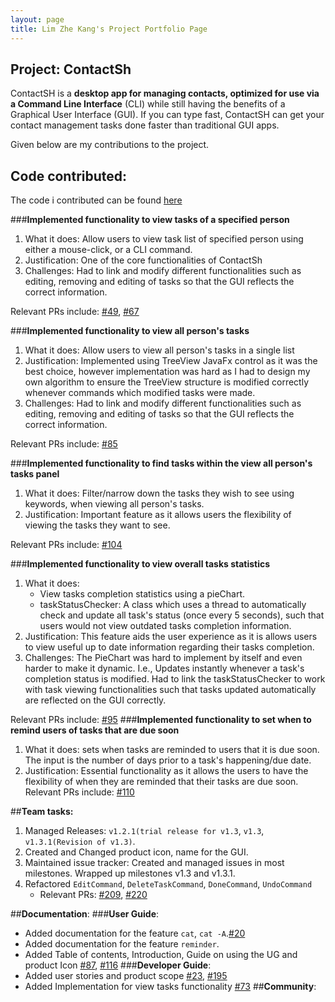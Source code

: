 ```yaml
---
layout: page
title: Lim Zhe Kang's Project Portfolio Page
---
```


## Project: ContactSh

ContactSH is a **desktop app for managing contacts, optimized for use via a Command Line Interface** (CLI) while still
having the benefits of a Graphical User Interface (GUI). If you can type fast, ContactSH can get your contact management
tasks done faster than traditional GUI apps.

Given below are my contributions to the project.

## **Code contributed**:

The code i contributed can be found [here](https://nus-cs2103-ay2122s1.github.io/tp-dashboard/?search=limzk&sort=groupTitle&sortWithin=title&timeframe=commit&mergegroup=&groupSelect=groupByRepos&breakdown=true&checkedFileTypes=docs~functional-code~test-code~other&since=2021-09-17)

###**Implemented functionality to view tasks of a specified person**
1. What it does: Allow users to view task list of specified person using either a mouse-click, or a CLI command.
2. Justification: One of the core functionalities of ContactSh
3. Challenges: Had to link and modify different functionalities such as editing, removing and editing
   of tasks so that the GUI reflects the correct information.
   
Relevant PRs include:
[#49](https://github.com/AY2122S1-CS2103T-W10-1/tp/pull/49),
[#67](https://github.com/AY2122S1-CS2103T-W10-1/tp/pull/67)

###**Implemented functionality to view all person's tasks**
1. What it does: Allow users to view all person's tasks in a single list
2. Justification: Implemented using TreeView JavaFx control as it was the best choice, however implementation
   was hard as I had to design my own algorithm to ensure the TreeView structure is modified correctly whenever
   commands which modified tasks were made.
3. Challenges:  Had to link and modify different functionalities such as editing, removing and editing
   of tasks so that the GUI reflects the correct information.

Relevant PRs include: [#85](https://github.com/AY2122S1-CS2103T-W10-1/tp/pull/85)

###**Implemented functionality to find tasks within the view all person's tasks panel**
1. What it does: Filter/narrow down the tasks they wish to see using keywords, when viewing all person's tasks.
2. Justification: Important feature as it allows users the flexibility of viewing the tasks they want to see.

Relevant PRs include: [#104](https://github.com/AY2122S1-CS2103T-W10-1/tp/pull/104)

###**Implemented functionality to view overall tasks statistics**
1. What it does: 
   * View tasks completion statistics using a pieChart. 
   * taskStatusChecker: A class which uses a thread to automatically check and update all task's status (once every 5 seconds), such
   that users would not view outdated tasks completion information.
2. Justification: This feature aids the user experience as it is allows users to view
   useful up to date information regarding their tasks completion.
3. Challenges: The PieChart was hard to implement by itself and even harder to make it dynamic.
   I.e., Updates instantly whenever a task's completion status is modified. Had to link the taskStatusChecker to work
   with task viewing functionalities such that tasks updated automatically are reflected on the GUI correctly.
   
Relevant PRs include: [#95](https://github.com/AY2122S1-CS2103T-W10-1/tp/pull/95)
###**Implemented functionality to set when to remind users of tasks that are due soon**
1. What it does: sets when tasks are reminded to users that it is due soon. The input is the number of days
   prior to a task's happening/due date.
2. Justification: Essential functionality as it allows the users to have the flexibility of when they are reminded that their tasks
   are due soon.
Relevant PRs include: [#110](https://github.com/AY2122S1-CS2103T-W10-1/tp/pull/110)

##**Team tasks:**
1. Managed Releases: `v1.2.1(trial release for v1.3`, `v1.3`, `v1.3.1(Revision of v1.3)`.
2. Created and Changed product icon, name for the GUI.
3. Maintained issue tracker: Created and managed issues in most milestones. Wrapped up milestones v1.3 and v1.3.1.
4. Refactored  `EditCommand`, `DeleteTaskCommand`, `DoneCommand`, `UndoCommand`
   * Relevant PRs: [#209](https://github.com/AY2122S1-CS2103T-W10-1/tp/pull/209),
  [#220](https://github.com/AY2122S1-CS2103T-W10-1/tp/pull/220)

##**Documentation**:
###**User Guide**:
* Added documentation for the feature `cat`, `cat -A`.[#20](https://github.com/AY2122S1-CS2103T-W10-1/tp/pull/20)
* Added documentation for the feature `reminder`.
* Added Table of contents, Introduction, Guide on using the UG and product Icon [#87](https://github.com/AY2122S1-CS2103T-W10-1/tp/pull/87/files),
  [#116](https://github.com/AY2122S1-CS2103T-W10-1/tp/pull/116/files)
###**Developer Guide**:
* Added user stories and product scope [\#23](https://github.com/AY2122S1-CS2103T-W10-1/tp/pull/23),
  [#195](https://github.com/AY2122S1-CS2103T-W10-1/tp/pull/195)
* Added Implementation for view tasks functionality [#73](https://github.com/AY2122S1-CS2103T-W10-1/tp/pull/73)
##**Community**:
